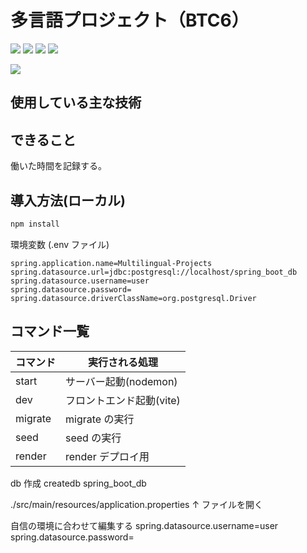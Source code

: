 # 多言語プロジェクト（BTC6）

<p>
<img src="https://img.shields.io/badge/react-blue.svg?logo=react&style=for-the-badge">
<img src="https://img.shields.io/badge/Kotlin-gray.svg?logo=Kotlin&style=for-the-badge">
<img src="https://img.shields.io/badge/postgresql-white.svg?logo=postgresql&style=for-the-badge">
<img src="https://img.shields.io/badge/vite-yellow.svg?logo=vite&style=for-the-badge">
</p>
<p>
<img src="https://img.shields.io/badge/mantine-white.svg?logo=mantine&style=for-the-badge">
</p>

## 使用している主な技術

## できること

働いた時間を記録する。

## 導入方法(ローカル)

```bash
npm install
```

環境変数 (.env ファイル)

```properties
spring.application.name=Multilingual-Projects
spring.datasource.url=jdbc:postgresql://localhost/spring_boot_db
spring.datasource.username=user
spring.datasource.password=
spring.datasource.driverClassName=org.postgresql.Driver
```

## コマンド一覧

| コマンド | 実行される処理           |
| -------- | ------------------------ |
| start    | サーバー起動(nodemon)    |
| dev      | フロントエンド起動(vite) |
| migrate  | migrate の実行           |
| seed     | seed の実行              |
| render   | render デプロイ用        |

db 作成
createdb spring_boot_db

./src/main/resources/application.properties
↑ ファイルを開く

自信の環境に合わせて編集する
spring.datasource.username=user
spring.datasource.password=
